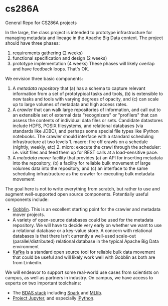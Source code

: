# cs286A
General Repo for CS286A projects

In the large, the class project is intended to prototype infrastructure for managing metadata and lineage in the Apache Big Data context.  The project should have three phases:
  1. requirements gathering (2 weeks)
  2. functional specification and design (2 weeks) 
  3. prototype implementation (4 weeks)
These phases will likely overlap and have feedback loops.  That's OK.

We envision three basic components:
  1. A *metadata repository* that (a) has a schema to capture relevant information from a set of prototypical tasks and tools, (b) is extensible to new tasks and tools with varying degrees of opacity, and (c) can scale up to large volumes of metadata and high access rates.
  2. A *crawler* that can walk large repositories of information, and call out to an extensible set of external data "recognizers" or "profilers" that can assess the contents of individual data files or sets.  Candidate datastores include HDFS, POSIX filesystems, and relational databases (via standards like JDBC), and perhaps some special file types like iPython notebooks.  The crawler should interface with a standard scheduling infrastructure at two levels
    1. macro: fire off crawls on a schedule (nightly, weekly, etc)
    2. micro: execute the crawl through the scheduler: i.e. visit files and feed them up for REST calls at a load-sensitive pace.
  3. A *metadata mover* facility that provides (a) an API for inserting metadata into the repository, (b) a facility for reliable bulk movement of large volumes data into the repository, and (c) an interface to the same scheduling infrastructure as the crawler for executing bulk metadata movement

The goal here is not to write everything from scratch, but rather to use and augment well-supported open source components.  Potentially useful components include:
  - [Gobblin](https://github.com/linkedin/gobblin). This is an excellent starting point for the crawler and metadata mover projects.
  - A variety of open-source databases could be used for the metadata repository.  We will have to decide very early on whether we want to use a relational database or a key-value store.  A concern with relational databases is that there isn't currently a well-used scale-out (parallel/distributed) relational database in the typical Apache Big Data environment
  - [Kafka](https://github.com/apache/kafka) is a standard open source tool for reliable bulk data movement that could be useful and will likely work well with Gobblin as both are from LinkedIn.

We will endeavor to support some real-world use cases from scientists on campus, as well as partners in industry.  On campus, we have access to experts on two important toolchains:
  - The [BDAS stack](https://amplab.cs.berkeley.edu/software/) including [Spark](http://spark.apache.org) and [MLlib](http://www.mlbase.org).
  - [Project Jupyter](http://www.mlbase.org), and especially [iPython](http://ipython.org).
